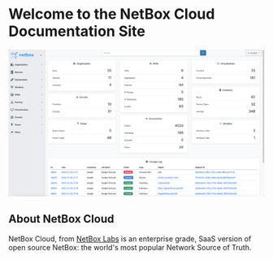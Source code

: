 # Welcome to the NetBox Cloud Documentation Site

![netbox main ui](./images/NetBox-main-ui.png)

## About NetBox Cloud

NetBox Cloud, from [NetBox Labs](https://netboxlabs.com/netbox-cloud) is an enterprise grade, SaaS version of open source NetBox: the world's most popular Network Source of Truth. 
